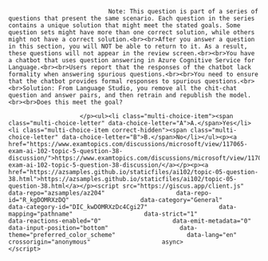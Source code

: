 <p class="card-text">
							
								Note: This question is part of a series of questions that present the same scenario. Each question in the series contains a unique solution that might meet the stated goals. Some question sets might have more than one correct solution, while others might not have a correct solution.<br><br>After you answer a question in this section, you will NOT be able to return to it. As a result, these questions will not appear in the review screen.<br><br>You have a chatbot that uses question answering in Azure Cognitive Service for Language.<br><br>Users report that the responses of the chatbot lack formality when answering spurious questions.<br><br>You need to ensure that the chatbot provides formal responses to spurious questions.<br><br>Solution: From Language Studio, you remove all the chit-chat question and answer pairs, and then retrain and republish the model.<br><br>Does this meet the goal?
							
						</p><ul><li class="multi-choice-item"><span class="multi-choice-letter" data-choice-letter="A">A.</span>Yes</li><li class="multi-choice-item correct-hidden"><span class="multi-choice-letter" data-choice-letter="B">B.</span>No</li></ul><p><a href="https://www.examtopics.com/discussions/microsoft/view/117065-exam-ai-102-topic-5-question-38-discussion/">https://www.examtopics.com/discussions/microsoft/view/117065-exam-ai-102-topic-5-question-38-discussion/</a></p><p><a href="https://azsamples.github.io/staticfiles/ai102/topic-05-question-38.html">https://azsamples.github.io/staticfiles/ai102/topic-05-question-38.html</a></p><script src="https://giscus.app/client.js"                    data-repo="azsamples/az204"                    data-repo-id="R_kgDOMRXzDQ"                    data-category="General"                    data-category-id="DIC_kwDOMRXzDc4Cgi27"                    data-mapping="pathname"                    data-strict="1"                    data-reactions-enabled="0"                    data-emit-metadata="0"                    data-input-position="bottom"                    data-theme="preferred_color_scheme"                    data-lang="en"                    crossorigin="anonymous"                    async>                    </script>